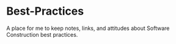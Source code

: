 # Best-Practices
A place for me to keep notes, links, and attitudes about Software Construction best practices.
